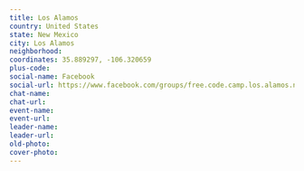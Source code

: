 ```yaml
---
title: Los Alamos
country: United States
state: New Mexico
city: Los Alamos
neighborhood: 
coordinates: 35.889297, -106.320659
plus-code:
social-name: Facebook
social-url: https://www.facebook.com/groups/free.code.camp.los.alamos.nm
chat-name:
chat-url:
event-name:
event-url:
leader-name:
leader-url:
old-photo: 
cover-photo:
---
```

